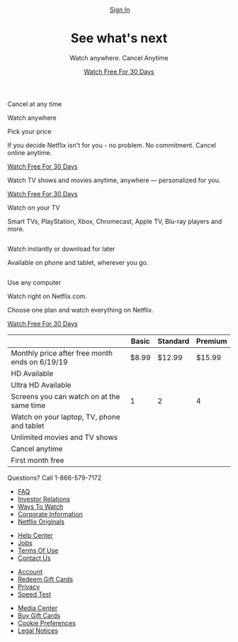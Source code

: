 
<head>
<link rel="stylesheet" href="css/styles.css">
    <meta charset="UTF-8">
    <meta name="viewport" content ="width=device-width, initial-scale=1.0">
    <meta http-equiv="X-UA-Compatible" content="ie=edge">
    <!-- CSS only -->

<title> Netflix - Watch TV Shows Online, Watch Movies Online </title>
</head>
<body>
    <header class="showcase">
			<div class="showcase-top">
				<img src="https://i.ibb.co/r5krrdz/logo.png" alt="" />
				<a href="#" class="btn btn-rounded">Sign In</a>
			</div>
			<div class="showcase-content">
				<h1>See what's next</h1>
				<p>Watch anywhere. Cancel Anytime</p>
				<a href="#" class="btn btn-xl"
					>Watch Free For 30 Days <i class="fas fa-chevron-right btn-icon"></i
				></a>
			</div>
		</header>
		<section class="tabs">
			<div class="container">
				<div id="tab-1" class="tab-item tab-border">
					<i class="fas fa-door-open fa-3x"></i>
					<p class="hide-sm">Cancel at any time</p>
				</div>
				<div id="tab-2" class="tab-item">
					<i class="fas fa-tablet-alt fa-3x"></i>
					<p class="hide-sm">Watch anywhere</p>
				</div>
				<div id="tab-3" class="tab-item">
					<i class="fas fa-tags fa-3x"></i>
					<p class="hide-sm">Pick your price</p>
				</div>
			</div>
		</section>

<section class="tab-content">
<div class="container">
				<!-- Tab Content 1 -->
				<div id="tab-1-content" class="tab-content-item show">
					<div class="tab-1-content-inner">
						<div>
							<p class="text-lg">
								If you decide Netflix isn't for you - no problem. No commitment.
								Cancel online anytime.
							</p>
							<a href="#" class="btn btn-lg">Watch Free For 30 Days</a>
						</div>
						<img src="https://i.ibb.co/J2xDJV7/tab-content-1.png" alt="" />
					</div>
				</div>
	<!-- Tab Content 2 -->
				<div id="tab-2-content" class="tab-content-item">
					<div class="tab-2-content-top">
						<p class="text-lg">
							Watch TV shows and movies anytime, anywhere — personalized for
							you.
						</p>
						<a href="#" class="btn btn-lg">Watch Free For 30 Days</a>
					</div>
					<div class="tab-2-content-bottom">
						<div>
							<img src="https://i.ibb.co/DpdN7Gn/tab-content-2-1.png" alt="" />
							<p class="text-md">
								Watch on your TV
							</p>
							<p class="text-dark">
								Smart TVs, PlayStation, Xbox, Chromecast, Apple TV, Blu-ray
								players and more.
							</p>
						</div>
						<div>
							<img src="https://i.ibb.co/R3r1SPX/tab-content-2-2.png" alt="" />
							<p class="text-md">
								Watch instantly or download for later
							</p>
							<p class="text-dark">
								Available on phone and tablet, wherever you go.
							</p>
						</div>
						<div>
							<img src="https://i.ibb.co/gDhnwWn/tab-content-2-3.png" alt="" />
							<p class="text-md">
								Use any computer
							</p>
							<p class="text-dark">
								Watch right on Netflix.com.
							</p>
						</div>
					</div>
				</div>
	<!-- Tab Content 3 -->
				<div id="tab-3-content" class="tab-content-item">
					<div class="text-center">
						<p class="text-lg">
							Choose one plan and watch everything on Netflix.
						</p>
						<a href="#" class="btn btn-lg">Watch Free For 30 Days</a>
					</div>

<table class="table">
						<thead>
							<tr>
								<th></th>
								<th>Basic</th>
								<th>Standard</th>
								<th>Premium</th>
							</tr>
						</thead>
						<tbody>
							<tr>
								<td>Monthly price after free month ends on 6/19/19</td>
								<td>$8.99</td>
								<td>$12.99</td>
								<td>$15.99</td>
							</tr>
							<tr>
								<td>HD Available</td>
								<td><i class="fas fa-times"></i></td>
								<td><i class="fas fa-check"></i></td>
								<td><i class="fas fa-check"></i></td>
							</tr>
							<tr>
								<td>Ultra HD Available</td>
								<td><i class="fas fa-times"></i></td>
								<td><i class="fas fa-times"></i></td>
								<td><i class="fas fa-check"></i></td>
							</tr>
							<tr>
								<td>Screens you can watch on at the same time</td>
								<td>1</td>
								<td>2</td>
								<td>4</td>
							</tr>
							<tr>
								<td>Watch on your laptop, TV, phone and tablet</td>
								<td><i class="fas fa-check"></i></td>
								<td><i class="fas fa-check"></i></td>
								<td><i class="fas fa-check"></i></td>
							</tr>
							<tr>
								<td>Unlimited movies and TV shows</td>
								<td><i class="fas fa-check"></i></td>
								<td><i class="fas fa-check"></i></td>
								<td><i class="fas fa-check"></i></td>
							</tr>
							<tr>
								<td>Cancel anytime</td>
								<td><i class="fas fa-check"></i></td>
								<td><i class="fas fa-check"></i></td>
								<td><i class="fas fa-check"></i></td>
							</tr>
							<tr>
								<td>First month free</td>
								<td><i class="fas fa-check"></i></td>
								<td><i class="fas fa-check"></i></td>
								<td><i class="fas fa-check"></i></td>
							</tr>
						</tbody>
					</table>
				</div>
			</div>
		</section>

<footer class="footer">
			<p>Questions? Call 1-866-579-7172</p>
			<div class="footer-cols">
				<ul>
					<li><a href="#">FAQ</a></li>
					<li><a href="#">Investor Relations</a></li>
					<li><a href="#">Ways To Watch</a></li>
					<li><a href="#">Corporate Information</a></li>
					<li><a href="#">Netflix Originals</a></li>
				</ul>
				<ul>
					<li><a href="#">Help Center</a></li>
					<li><a href="#">Jobs</a></li>
					<li><a href="#">Terms Of Use</a></li>
					<li><a href="#">Contact Us</a></li>
				</ul>
				<ul>
					<li><a href="#">Account</a></li>
					<li><a href="#">Redeem Gift Cards</a></li>
					<li><a href="#">Privacy</a></li>
					<li><a href="#">Speed Test</a></li>
				</ul>
				<ul>
					<li><a href="#">Media Center</a></li>
					<li><a href="#">Buy Gift Cards</a></li>
					<li><a href="#">Cookie Preferences</a></li>
					<li><a href="#">Legal Notices</a></li>
				</ul>
			</div>

</footer>
